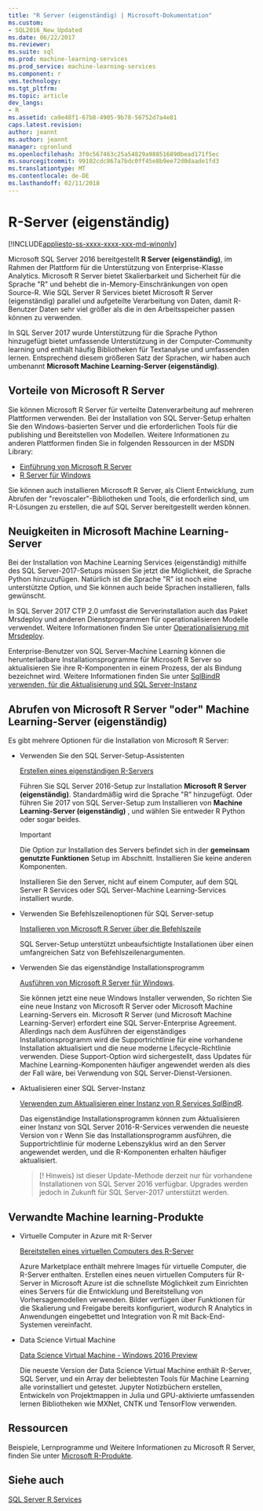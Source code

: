 ```yaml
---
title: "R Server (eigenständig) | Microsoft-Dokumentation"
ms.custom:
- SQL2016_New_Updated
ms.date: 06/22/2017
ms.reviewer: 
ms.suite: sql
ms.prod: machine-learning-services
ms.prod_service: machine-learning-services
ms.component: r
vms.technology: 
ms.tgt_pltfrm: 
ms.topic: article
dev_langs:
- R
ms.assetid: ca9e48f1-67b8-4905-9b78-56752d7a4e81
caps.latest.revision: 
author: jeannt
ms.author: jeannt
manager: cgronlund
ms.openlocfilehash: 3f0c567463c25a54829a988516890bead171f5ec
ms.sourcegitcommit: 99102cdc867a7bdc0ff45e8b9ee72d0daade1fd3
ms.translationtype: MT
ms.contentlocale: de-DE
ms.lasthandoff: 02/11/2018
---
```

# <a name="r-server-standalone"></a>R-Server (eigenständig)
[!INCLUDE[appliesto-ss-xxxx-xxxx-xxx-md-winonly](../../includes/appliesto-ss-xxxx-xxxx-xxx-md-winonly.md)]

Microsoft SQL Server 2016 bereitgestellt **R Server (eigenständig)**, im Rahmen der Plattform für die Unterstützung von Enterprise-Klasse Analytics.  Microsoft R Server bietet Skalierbarkeit und Sicherheit für die Sprache "R" und behebt die in-Memory-Einschränkungen von open Source-R. Wie SQL Server R Services bietet Microsoft R Server (eigenständig) parallel und aufgeteilte Verarbeitung von Daten, damit R-Benutzer Daten sehr viel größer als die in den Arbeitsspeicher passen können zu verwenden.

In SQL Server 2017 wurde Unterstützung für die Sprache Python hinzugefügt bietet umfassende Unterstützung in der Computer-Community learning und enthält häufig Bibliotheken für Textanalyse und umfassenden lernen.  Entsprechend diesem größeren Satz der Sprachen, wir haben auch umbenannt **Microsoft Machine Learning-Server (eigenständig)**.

## <a name="benefits-of-microsoft-r-server"></a>Vorteile von Microsoft R Server

Sie können Microsoft R Server für verteilte Datenverarbeitung auf mehreren Plattformen verwenden. Bei der Installation von SQL Server-Setup erhalten Sie den Windows-basierten Server und die erforderlichen Tools für die publishing und Bereitstellen von Modellen. Weitere Informationen zu anderen Plattformen finden Sie in folgenden Ressourcen in der MSDN Library:

+ [Einführung von Microsoft R Server](https://msdn.microsoft.com/microsoft-r/rserver)
+ [R Server für Windows](https://msdn.microsoft.com/microsoft-r/rserver-install-windows)

Sie können auch installieren Microsoft R Server, als Client Entwicklung, zum Abrufen der "revoscaler"-Bibliotheken und Tools, die erforderlich sind, um R-Lösungen zu erstellen, die auf SQL Server bereitgestellt werden können.

## <a name="whats-new-in-microsoft-machine-learning-server"></a>Neuigkeiten in Microsoft Machine Learning-Server

Bei der Installation von Machine Learning Services (eigenständig) mithilfe des SQL Server-2017-Setups müssen Sie jetzt die Möglichkeit, die Sprache Python hinzuzufügen. Natürlich ist die Sprache "R" ist noch eine unterstützte Option, und Sie können auch beide Sprachen installieren, falls gewünscht.
 
In SQL Server 2017 CTP 2.0 umfasst die Serverinstallation auch das Paket Mrsdeploy und anderen Dienstprogrammen für operationalisieren Modelle verwendet. Weitere Informationen finden Sie unter [Operationalisierung mit Mrsdeploy](../../advanced-analytics/operationalization-with-mrsdeploy.md).

Enterprise-Benutzer von SQL Server-Machine Learning können die herunterladbare Installationsprogramme für Microsoft R Server so aktualisieren Sie ihre R-Komponenten in einem Prozess, der als Bindung bezeichnet wird. Weitere Informationen finden Sie unter [SqlBindR verwenden, für die Aktualisierung und SQL Server-Instanz](use-sqlbindr-exe-to-upgrade-an-instance-of-sql-server.md)

## <a name="get-microsoft-r-server-or-machine-learning-server-standalone"></a>Abrufen von Microsoft R Server "oder" Machine Learning-Server (eigenständig)

 Es gibt mehrere Optionen für die Installation von Microsoft R Server:

+ Verwenden Sie den SQL Server-Setup-Assistenten

  [Erstellen eines eigenständigen R-Servers](../r/create-a-standalone-r-server.md)

  Führen Sie SQL Server 2016-Setup zur Installation **Microsoft R Server (eigenständig)**. Standardmäßig wird die Sprache "R" hinzugefügt.
  Oder führen Sie 2017 von SQL Server-Setup zum Installieren von **Machine Learning-Server (eigenständig)** , und wählen Sie entweder R Python oder sogar beides.

  > [!IMPORTANT]
  > Die Option zur Installation des Servers befindet sich in der **gemeinsam genutzte Funktionen** Setup im Abschnitt. Installieren Sie keine anderen Komponenten.
  >
  > Installieren Sie den Server, nicht auf einem Computer, auf dem SQL Server R Services oder SQL Server-Machine Learning-Services installiert wurde.

+ Verwenden Sie Befehlszeilenoptionen für SQL Server-setup

  [Installieren von Microsoft R Server über die Befehlszeile](../r/install-microsoft-r-server-from-the-command-line.md)

  SQL Server-Setup unterstützt unbeaufsichtigte Installationen über einen umfangreichen Satz von Befehlszeilenargumenten.

+ Verwenden Sie das eigenständige Installationsprogramm

  [Ausführen von Microsoft R Server für Windows](https://msdn.microsoft.com/microsoft-r/rserver-install-windows).

  Sie können jetzt eine neue Windows Installer verwenden, So richten Sie eine neue Instanz von Microsoft R Server oder Microsoft Machine Learning-Servers ein.  Microsoft R Server (und Microsoft Machine Learning-Server) erfordert eine SQL Server-Enterprise Agreement. Allerdings nach dem Ausführen der eigenständiges Installationsprogramm wird die Supportrichtlinie für eine vorhandene Installation aktualisiert und die neue moderne Lifecycle-Richtlinie verwenden. Diese Support-Option wird sichergestellt, dass Updates für Machine Learning-Komponenten häufiger angewendet werden als dies der Fall wäre, bei Verwendung von SQL Server-Dienst-Versionen.

  
+ Aktualisieren einer SQL Server-Instanz

  [Verwenden zum Aktualisieren einer Instanz von R Services SqlBindR](./use-sqlbindr-exe-to-upgrade-an-instance-of-sql-server.md).
  
  Das eigenständige Installationsprogramm können zum Aktualisieren einer Instanz von SQL Server 2016-R-Services verwenden die neueste Version von r Wenn Sie das Installationsprogramm ausführen, die Supportrichtlinie für moderne Lebenszyklus wird an den Server angewendet werden, und die R-Komponenten erhalten häufiger aktualisiert.
  
  > [! Hinweis} ist dieser Update-Methode derzeit nur für vorhandene Installationen von SQL Server 2016 verfügbar. Upgrades werden jedoch in Zukunft für SQL Server-2017 unterstützt werden.

## <a name="related-machine-learning-products"></a>Verwandte Machine learning-Produkte

+ Virtuelle Computer in Azure mit R-Server

  [Bereitstellen eines virtuellen Computers des R-Server](../../advanced-analytics/r-services/provision-the-r-server-only-sql-server-2016-enterprise-vm-on-azure.md)
  
  Azure Marketplace enthält mehrere Images für virtuelle Computer, die R-Server enthalten. Erstellen eines neuen virtuellen Computers für R-Server in Microsoft Azure ist die schnellste Möglichkeit zum Einrichten eines Servers für die Entwicklung und Bereitstellung von Vorhersagemodellen verwenden. Bilder verfügen über Funktionen für die Skalierung und Freigabe bereits konfiguriert, wodurch R Analytics in Anwendungen eingebettet und Integration von R mit Back-End-Systemen vereinfacht.

+ Data Science Virtual Machine

  [Data Science Virtual Machine - Windows 2016 Preview](http://aka.ms/dsvm/win2016)

  Die neueste Version der Data Science Virtual Machine enthält R-Server, SQL Server, und ein Array der beliebtesten Tools für Machine Learning alle vorinstalliert und getestet. Jupyter Notizbüchern erstellen, Entwickeln von Projektmappen in Julia und GPU-aktivierte umfassenden lernen Bibliotheken wie MXNet, CNTK und TensorFlow verwenden.

## <a name="resources"></a>Ressourcen

Beispiele, Lernprogramme und Weitere Informationen zu Microsoft R Server, finden Sie unter [Microsoft R-Produkte](https://msdn.microsoft.com/microsoft-r/microsoft-r-getting-started).

## <a name="see-also"></a>Siehe auch

 [SQL Server R Services](../../advanced-analytics/r/sql-server-r-services.md)

